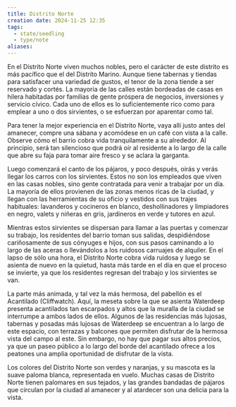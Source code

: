 ```yaml
---
title: Distrito Norte
creation date: 2024-11-25 12:35
tags:
  - state/seedling
  - type/note
aliases:
---
```


En el Distrito Norte viven muchos nobles, pero el carácter de este distrito es más pacífico que el del Distrito Marino. Aunque tiene tabernas y tiendas para satisfacer una variedad de gustos, el tenor de la zona tiende a ser reservado y cortés. La mayoría de las calles están bordeadas de casas en hilera habitadas por familias de gente próspera de negocios, inversiones y servicio cívico. Cada uno de ellos es lo suficientemente rico como para emplear a uno o dos sirvientes, o se esfuerzan por aparentar como tal.

Para tener la mejor experiencia en el Distrito Norte, vaya allí justo antes del amanecer, compre una sábana y acomódese en un café con vista a la calle. Observe cómo el barrio cobra vida tranquilamente a su alrededor. Al principio, será tan silencioso que podrá oír al residente a lo largo de la calle que abre su faja para tomar aire fresco y se aclara la garganta.

Luego comenzará el canto de los pájaros, y poco después, oirás y verás llegar los carros con los sirvientes. Estos no son los empleados que viven en las casas nobles, sino gente contratada para venir a trabajar por un día. La mayoría de ellos provienen de las zonas menos ricas de la ciudad, y llegan con las herramientas de su oficio y vestidos con sus trajes habituales: lavanderos y cocineros en blanco, deshollinadores y limpiadores en negro, valets y niñeras en gris, jardineros en verde y tutores en azul.

Mientras estos sirvientes se dispersan para llamar a las puertas y comenzar su trabajo, los residentes del barrio toman sus salidas, despidiéndose cariñosamente de sus cónyuges e hijos, con sus pasos caminando a lo largo de las aceras o llevándolos a los ruidosos carruajes de alquiler. En el lapso de sólo una hora, el Distrito Norte cobra vida ruidosa y luego se asienta de nuevo en la quietud, hasta más tarde en el día en que el proceso se invierte, ya que los residentes regresan del trabajo y los sirvientes se van.

La parte más animada, y tal vez la más hermosa, del pabellón es el Acantilado (Cliffwatch). Aquí, la meseta sobre la que se asienta Waterdeep presenta acantilados tan escarpados y altos que la muralla de la ciudad se interrumpe a ambos lados de ellos. Algunos de las residencias más lujosas, tabernas y posadas más lujosas de Waterdeep se encuentran a lo largo de este espacio, con terrazas y balcones que permiten disfrutar de la hermosa vista del campo al este. Sin embargo, no hay que pagar sus altos precios, ya que un paseo público a lo largo del borde del acantilado ofrece a los peatones una amplia oportunidad de disfrutar de la vista.

Los colores del Distrito Norte son verdes y naranjas, y su mascota es la suave paloma blanca, representada en vuelo. Muchas casas de Distrito Norte tienen palomares en sus tejados, y las grandes bandadas de pájaros que circulan por la ciudad al amanecer y al atardecer son una delicia para la vista.